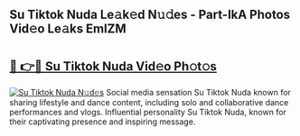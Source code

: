 ## Su Tiktok Nuda Le𝚊k𝚎d N𝚞𝚍es - Part-IkA Photos Vid𝚎o Le𝚊ks EmlZM

# <h2><a href="http://fbclgv.evod.top/?m=Su+Tiktok+Nuda">🔗 👉🔴 Su Tiktok Nuda Vid𝚎o Ph𝚘t𝚘s</a></h2>

[![Su Tiktok Nuda N𝚞d𝚎s](https://i.imgur.com/8V9OHl7.gif)](http://fbclgv.evod.top/?m=Su+Tiktok+Nuda)
Social media sensation Su Tiktok Nuda known for sharing lifestyle and dance content, including solo and collaborative dance performances and vlogs. Influential personality Su Tiktok Nuda, known for their captivating presence and inspiring message. 
